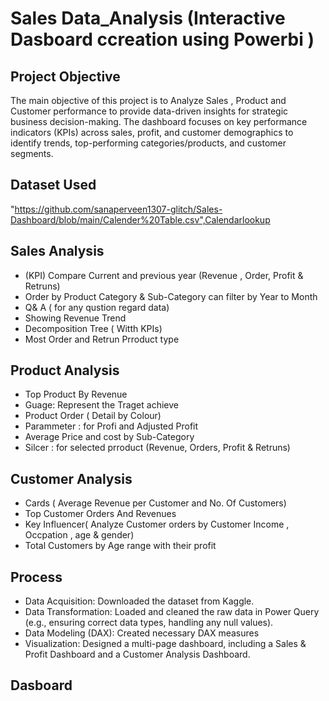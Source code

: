 # Sales Data_Analysis (Interactive Dasboard ccreation using Powerbi )

## Project Objective
The main objective of this project is to Analyze Sales , Product and Customer performance to provide data-driven insights for strategic business decision-making. The dashboard focuses on key performance indicators (KPIs) across sales, profit, and customer demographics to identify trends, top-performing categories/products, and customer segments.

## Dataset Used
 "https://github.com/sanaperveen1307-glitch/Sales-Dashboard/blob/main/Calender%20Table.csv",Calendarlookup 

## Sales Analysis 
- (KPI) Compare Current and previous year (Revenue , Order, Profit & Retruns)
- Order  by Product Category & Sub-Category can filter by Year to Month
- Q& A ( for any qustion regard data)
- Showing Revenue Trend
- Decomposition Tree ( Witth KPIs)
- Most Order and Retrun Prroduct  type
 
## Product  Analysis 
- Top Product By Revenue 
- Guage: Represent the Traget achieve 
- Product Order ( Detail by Colour)
- Parammeter : for Profi and Adjusted Profit
- Average Price and cost by Sub-Category
- Silcer :  for selected prroduct (Revenue, Orders, Profit & Retruns)

## Customer Analysis 
- Cards ( Average Revenue per Customer and No. Of Customers)
- Top Customer Orders And Revenues
- Key Influencer( Analyze Customer orders by Customer Income , Occpation , age & gender)
- Total Customers  by Age range with their profit

## Process 
- Data Acquisition: Downloaded the dataset from Kaggle.
- Data Transformation: Loaded and cleaned the raw data in Power Query (e.g., ensuring correct data types, handling any null values).
- Data Modeling (DAX): Created necessary DAX measures 
- Visualization: Designed a multi-page dashboard, including a Sales & Profit Dashboard and a Customer Analysis Dashboard.

## Dasboard 
